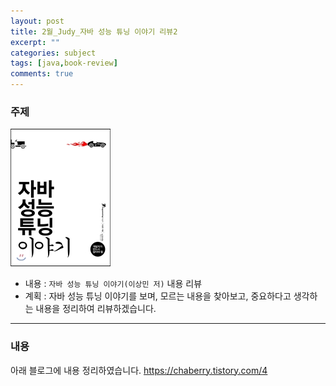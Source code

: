 ```yaml
---
layout: post
title: 2월_Judy_자바 성능 튜닝 이야기 리뷰2
excerpt: ""
categories: subject
tags: [java,book-review]
comments: true
---
```


### 주제

![book](/images/judy/book1.jpg)

- 내용 : <code>자바 성능 튜닝 이야기(이상민 저)</code> 내용 리뷰
- 계획 : 자바 성능 튜닝 이야기를 보며, 모르는 내용을 찾아보고, 중요하다고 생각하는 내용을 정리하여 리뷰하겠습니다.

---

### 내용

아래 블로그에 내용 정리하였습니다.
https://chaberry.tistory.com/4
